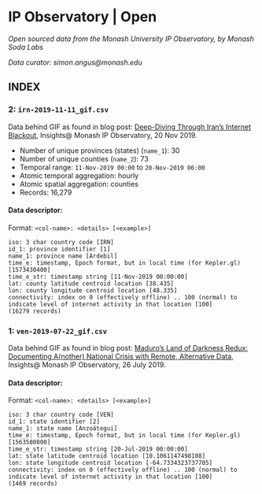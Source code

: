 # IP Observatory | Open
_Open sourced data from the Monash University IP Observatory, by Monash Soda Labs_

_Data curator: simon.angus@monash.edu_

## INDEX

### 2: `irn-2019-11-11_gif.csv`
Data behind GIF as found in blog post: [Deep-Diving Through Iran’s Internet Blackout](https://medium.com/insights-monash-university-ip-observatory/deep-diving-through-irans-internet-blackout-b72034668028), Insights@ Monash IP Observatory, 20 Nov 2019.
 * Number of unique provinces (states) (`name_1`): 30
 * Number of unique counties (`name_2`): 73
 * Temporal range: `11-Nov-2019 00:00` to `20-Nov-2019 06:00`
 * Atomic temporal aggregation: hourly
 * Atomic spatial aggregation: counties
 * Records: 16,279

#### Data descriptor:
Format: `<col-name>: <details> [<example>]`
```
iso: 3 char country code [IRN]
id_1: province identifier [1]
name_1: province name [Ardebil]
time_e: timestamp, Epoch format, but in local time (for Kepler.gl) [1573430400]
time_e_str: timestamp string [11-Nov-2019 00:00:00]
lat: county latitude centroid location [38.435]
lon: county longitude centroid location [48.335]
connectivity: index on 0 (effectively offline) .. 100 (normal) to indicate level of internet activity in that location [100]
(16279 records)
```

### 1: `ven-2019-07-22_gif.csv`
Data behind GIF as found in blog post: [Maduro’s Land of Darkness Redux: Documenting A(nother) National Crisis with Remote, Alternative Data](https://medium.com/insights-monash-university-ip-observatory/maduros-land-of-darkness-redux-documenting-a-nother-national-crisis-with-remote-alternative-8218e4492aa6), Insights@ Monash IP Observatory, 26 July 2019.

#### Data descriptor:
Format: `<col-name>: <details> [<example>]`
```
iso: 3 char country code [VEN]
id_1: state identifier [2]
name_1: state name [Anzoátegui]
time_e: timestamp, Epoch format, but in local time (for Kepler.gl) [1563580800]
time_e_str: timestamp string [20-Jul-2019 00:00:00]
lat: state latitude centroid location [10.1061147498108]
lon: state longitude centroid location [-64.7334323737705]
connectivity: index on 0 (effectively offline) .. 100 (normal) to indicate level of internet activity in that location [100]
(1469 records)
```

